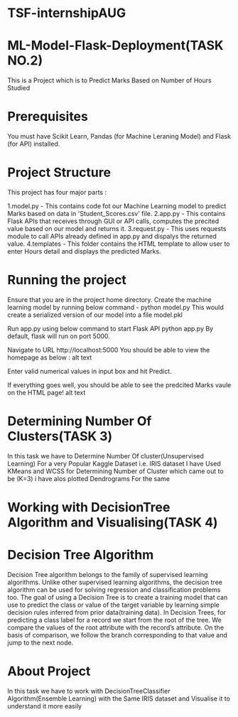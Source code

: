 # TSF-internshipAUG

# ML-Model-Flask-Deployment(TASK NO.2)
This is a Project which is to Predict Marks Based on Number of Hours Studied 

# Prerequisites
You must have Scikit Learn, Pandas (for Machine Leraning Model) and Flask (for API) installed.

# Project Structure
This project has four major parts :

1.model.py - This contains code fot our Machine Learning model to predict Marks based on data in 'Student_Scores.csv' file.
2.app.py - This contains Flask APIs that receives  through GUI or API calls, computes the precited value based on our model and returns it.
3.request.py - This uses requests module to call APIs already defined in app.py and dispalys the returned value.
4.templates - This folder contains the HTML template to allow user to enter Hours detail and displays the predicted Marks.
# Running the project
Ensure that you are in the project home directory. Create the machine learning model by running below command -
python model.py
This would create a serialized version of our model into a file model.pkl

Run app.py using below command to start Flask API
python app.py
By default, flask will run on port 5000.

Navigate to URL http://localhost:5000
You should be able to view the homepage as below : alt text

Enter valid numerical values in input box and hit Predict.

If everything goes well, you should be able to see the predcited Marks vaule on the HTML page! alt text


# Determining Number Of Clusters(TASK 3)

In this task we have to Determine Number Of cluster(Unsupervised Learning) For a very Popular Kaggle Dataset i.e. IRIS dataset
I have Used KMeans and WCSS for Determining Number of Cluster which came out to be (K=3) i have alos plotted Dendrograms For the same


# Working with DecisionTree Algorithm and Visualising(TASK 4)

# Decision Tree Algorithm
Decision Tree algorithm belongs to the family of supervised learning algorithms. Unlike other supervised learning algorithms, the decision tree algorithm can be used for solving regression and classification problems too.
The goal of using a Decision Tree is to create a training model that can use to predict the class or value of the target variable by learning simple decision rules inferred from prior data(training data).
In Decision Trees, for predicting a class label for a record we start from the root of the tree. We compare the values of the root attribute with the record’s attribute. On the basis of comparison, we follow the branch corresponding to that value and jump to the next node.
# About Project
In this task we have to work with DecisionTreeClassifier Algorithm(Ensemble Learning) with the Same IRIS dataset and Visualise it to understand it more easily


